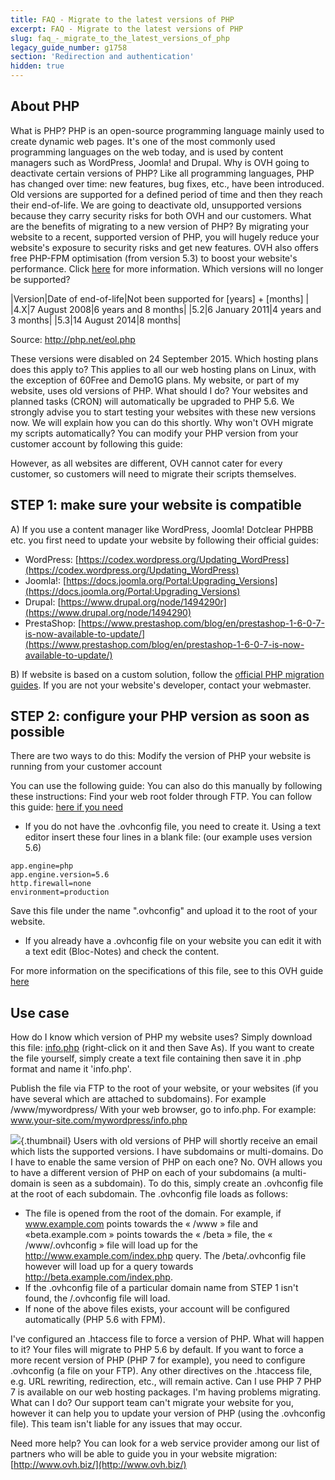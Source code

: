 ```yaml
---
title: FAQ - Migrate to the latest versions of PHP
excerpt: FAQ - Migrate to the latest versions of PHP
slug: faq_-_migrate_to_the_latest_versions_of_php
legacy_guide_number: g1758
section: 'Redirection and authentication'
hidden: true
---
```



## About PHP
What is PHP?
PHP is an open-source programming language mainly used to create dynamic web pages.
It's one of the most commonly used programming languages on the web today, and is used by content managers such as WordPress, Joomla! and Drupal.
Why is OVH going to deactivate certain versions of PHP?
Like all programming languages, PHP has changed over time: new features, bug fixes, etc., have been introduced. Old versions are supported for a defined period of time and then they reach their end-of-life. We are going to deactivate old, unsupported versions because they carry security risks for both OVH and our customers.
What are the benefits of migrating to a new version of PHP?
By migrating your website to a recent, supported version of PHP, you will hugely reduce your website's exposure to security risks and get new features.
OVH also offers free PHP-FPM optimisation (from version 5.3) to boost your website's performance. Click [here](https://www.ovh.co.uk/g1175.php-fpm-optimisation) for more information.
Which versions will no longer be supported?

|Version|Date of end-of-life|Not been supported for [years] + [months] |
|4.X|7 August 2008|6 years and 8 months|
|5.2|6 January 2011|4 years and 3 months|
|5.3|14 August 2014|8 months|


Source: http://php.net/eol.php

These versions were disabled on 24 September 2015.
Which hosting plans does this apply to?
This applies to all our web hosting plans on Linux, with the exception of 60Free and Demo1G plans.
My website, or part of my website, uses old versions of PHP. What should I do?
Your websites and planned tasks (CRON) will automatically be upgraded to PHP 5.6.
We strongly advise you to start testing your websites with these new versions now. We will explain how you can do this shortly.
Why won't OVH migrate my scripts automatically?
You can modify your PHP version from your customer account by following this guide:
[]({legacy}1999)

However, as all websites are different, OVH cannot cater for every customer, so customers will need to migrate their scripts themselves.


## STEP 1: make sure your website is compatible
A) If you use a content manager like WordPress, Joomla! Dotclear PHPBB etc. you first need to update your website by following their official guides:

- WordPress: [https://codex.wordpress.org/Updating_WordPress](https://codex.wordpress.org/Updating_WordPress)
- Joomla!: [https://docs.joomla.org/Portal:Upgrading_Versions](https://docs.joomla.org/Portal:Upgrading_Versions)
- Drupal: [https://www.drupal.org/node/1494290r](https://www.drupal.org/node/1494290)
- PrestaShop: [https://www.prestashop.com/blog/en/prestashop-1-6-0-7-is-now-available-to-update/](https://www.prestashop.com/blog/en/prestashop-1-6-0-7-is-now-available-to-update/)


B) If website is based on a custom solution, follow the [official PHP migration guides](http://php.net/manual/en/appendices.php).
If you are not your website's developer, contact your webmaster.


## STEP 2: configure your PHP version as soon as possible
There are two ways to do this:
Modify the version of PHP your website is running from your customer account

You can use the following guide:
[]({legacy}1999)
You can also do this manually by following these instructions:
Find your web root folder through FTP. You can follow this guide: [here if you need](https://www.ovh.co.uk/g1380.filezilla-user-guide)


- If you do not have the .ovhconfig file, you need to create it. Using a text editor insert these four lines in a blank file: (our example uses version 5.6)


```
app.engine=php
app.engine.version=5.6
http.firewall=none
environment=production
```



Save this file under the name ".ovhconfig" and upload it to the root of your website.  


- If you already have a .ovhconfig file on your website you can edit it with a text edit (Bloc-Notes) and check the content. 


For more information on the specifications of this file, see to this OVH guide [here](https://www.ovh.co.uk/g1207.how_to_configure_php_on_your_ovh_web_server_2014)


## Use case
How do I know which version of PHP my website uses?
Simply download this file: [info.php](https://www.ovh.com/fr/documents/info.php) (right-click on it and then Save As).
If you want to create the file yourself, simply create a text file containing <?php phpinfo(); ?> then save it in .php format and name it 'info.php'.

Publish the file via FTP to the root of your website, or your websites (if you have several which are attached to subdomains). For example /www/mywordpress/
With your web browser, go to info.php. For example: www.your-site.com/mywordpress/info.php

![](images/img_2601.jpg){.thumbnail}
Users with old versions of PHP will shortly receive an email which lists the supported versions.
I have subdomains or multi-domains. Do I have to enable the same version of PHP on each one?
No. OVH allows you to have a different version of PHP on each of your subdomains (a multi-domain is seen as a subdomain).
To do this, simply create an .ovhconfig file at the root of each subdomain. The .ovhconfig file loads as follows:


- The file is opened from the root of the domain. For example, if www.example.com points towards the « /www » file and «beta.example.com » points towards the « /beta » file, the « /www/.ovhconfig » file will load up for the http://www.example.com/index.php query. The /beta/.ovhconfig file however will load up for a query towards http://beta.example.com/index.php.
- If the .ovhconfig file of a particular domain name from STEP 1 isn't found, the /.ovhconfig file will load.
- If none of the above files exists, your account will be configured automatically (PHP 5.6 with FPM).


I've configured an .htaccess file to force a version of PHP. What will happen to it?
Your files will migrate to PHP 5.6 by default. If you want to force a more recent version of PHP (PHP 7 for example), you need to configure .ovhconfig (a file on your FTP).
Any other directives on the .htaccess file, e.g. URL rewriting, redirection, etc., will remain active.
 Can I use PHP 7
PHP 7 is available on our web hosting packages.
I'm having problems migrating. What can I do?
Our support team can't migrate your website for you, however it can help you to update your version of PHP (using the .ovhconfig file). This team isn't liable for any issues that may occur.

Need more help? You can look for a web service provider among our list of partners who will be able to guide you in your website migration: [http://www.ovh.biz/](http://www.ovh.biz/)

